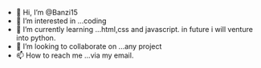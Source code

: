 - 👋 Hi, I’m @Banzi15
- 👀 I’m interested in ...coding
- 🌱 I’m currently learning ...html,css and javascript. in future i will venture into python.
- 💞️ I’m looking to collaborate on ...any project
- 📫 How to reach me ...via my email.

<!---
Banzi15/Banzi15 is a ✨ special ✨ repository because its `README.md` (this file) appears on your GitHub profile.
You can click the Preview link to take a look at your changes.
--->

